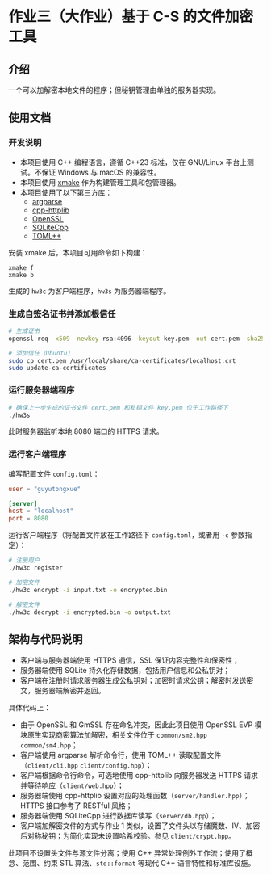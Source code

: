 # 作业三（大作业）基于 C-S 的文件加密工具

## 介绍

一个可以加解密本地文件的程序；但秘钥管理由单独的服务器实现。

## 使用文档

### 开发说明

- 本项目使用 C++ 编程语言，遵循 C++23 标准，仅在 GNU/Linux 平台上测试。不保证 Windows 与 macOS 的兼容性。
- 本项目使用 [xmake](https://xmake.io/) 作为构建管理工具和包管理器。
- 本项目使用了以下第三方库：
    - [argparse](https://github.com/p-ranav/argparse)
    - [cpp-httplib](https://github.com/yhirose/cpp-httplib)
    - [OpenSSL](https://www.openssl.org/)
    - [SQLiteCpp](https://github.com/srombauts/SQLiteCpp/)
    - [TOML++](https://marzer.github.io/tomlplusplus/)

安装 xmake 后，本项目可用命令如下构建：

```
xmake f
xmake b
```

生成的 `hw3c` 为客户端程序，`hw3s` 为服务器端程序。

### 生成自签名证书并添加根信任

```sh
# 生成证书
openssl req -x509 -newkey rsa:4096 -keyout key.pem -out cert.pem -sha256 -days 365 -nodes

# 添加信任（Ubuntu）
sudo cp cert.pem /usr/local/share/ca-certificates/localhost.crt
sudo update-ca-certificates
```

### 运行服务器端程序

```sh
# 确保上一步生成的证书文件 cert.pem 和私钥文件 key.pem 位于工作路径下
./hw3s
```

此时服务器监听本地 8080 端口的 HTTPS 请求。

### 运行客户端程序

编写配置文件 `config.toml`：

```toml
user = "guyutongxue"

[server]
host = "localhost"
port = 8080
```

运行客户端程序（将配置文件放在工作路径下 `config.toml`，或者用 `-c` 参数指定）：

```sh
# 注册用户
./hw3c register

# 加密文件
./hw3c encrypt -i input.txt -o encrypted.bin

# 解密文件
./hw3c decrypt -i encrypted.bin -o output.txt
```

## 架构与代码说明

- 客户端与服务器端使用 HTTPS 通信，SSL 保证内容完整性和保密性；
- 服务器端使用 SQLite 持久化存储数据，包括用户信息和公私钥对；
- 客户端在注册时请求服务器生成公私钥对；加密时请求公钥；解密时发送密文，服务器端解密并返回。

具体代码上：
- 由于 OpenSSL 和 GmSSL 存在命名冲突，因此此项目使用 OpenSSL EVP 模块原生实现商密算法加解密，相关文件位于 `common/sm2.hpp` `common/sm4.hpp`；
- 客户端使用 argparse 解析命令行，使用 TOML++ 读取配置文件（`client/cli.hpp` `client/config.hpp`）；
- 客户端根据命令行命令，可选地使用 cpp-httplib 向服务器发送 HTTPS 请求并等待响应（`client/web.hpp`）；
- 服务器端使用 cpp-httplib 设置对应的处理函数（`server/handler.hpp`）；HTTPS 接口参考了 RESTful 风格；
- 服务器端使用 SQLiteCpp 进行数据库读写（`server/db.hpp`）；
- 客户端加解密文件的方式与作业 1 类似，设置了文件头以存储魔数、IV、加密后对称秘钥；为简化实现未设置哈希校验。参见 `client/crypt.hpp`。

此项目不设置头文件与源文件分离；使用 C++ 异常处理例外工作流；使用了概念、范围、约束 STL 算法、`std::format` 等现代 C++ 语言特性和标准库设施。
